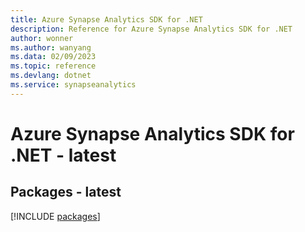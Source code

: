 ```yaml
---
title: Azure Synapse Analytics SDK for .NET
description: Reference for Azure Synapse Analytics SDK for .NET
author: wonner
ms.author: wanyang
ms.data: 02/09/2023
ms.topic: reference
ms.devlang: dotnet
ms.service: synapseanalytics
---
```

# Azure Synapse Analytics SDK for .NET - latest
## Packages - latest
[!INCLUDE [packages](synapse-analytics-index.md)]